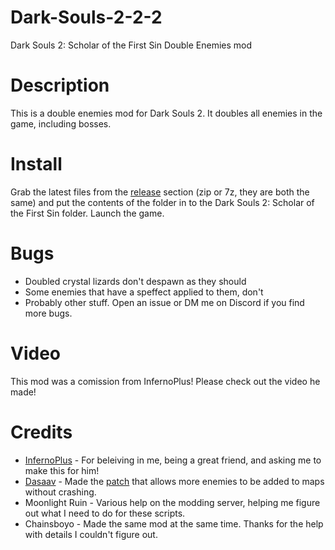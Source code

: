 # Dark-Souls-2-2-2
Dark Souls 2: Scholar of the First Sin Double Enemies mod

# Description
This is a double enemies mod for Dark Souls 2. It doubles all enemies in the game, including bosses.

# Install
Grab the latest files from the [release](https://github.com/Nordgaren/Dark-Souls-2-2-2/releases) section (zip or 7z, they are both the same) and put the contents of the folder in to the Dark Souls 2: Scholar of the First Sin folder. Launch the game.

# Bugs
* Doubled crystal lizards don't despawn as they should
* Some enemies that have a speffect applied to them, don't
* Probably other stuff. Open an issue or DM me on Discord if you find more bugs.

# Video
This mod was a comission from InfernoPlus! Please check out the video he made!

# Credits
* [InfernoPlus](https://www.youtube.com/@InfernoPlus) - For beleiving in me, being a great friend, and asking me to make this for him!
* [Dasaav](https://github.com/Dasaav-dsv) - Made the [patch](https://github.com/Dasaav-dsv/ds2s-heap-x) that allows more enemies to be added to maps without crashing.
* Moonlight Ruin - Various help on the modding server, helping me figure out what I need to do for these scripts.
* Chainsboyo - Made the same mod at the same time. Thanks for the help with details I couldn't figure out.
